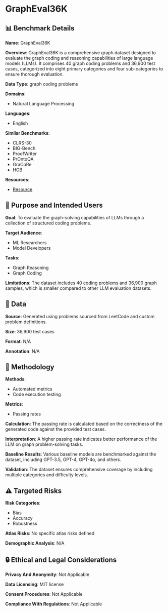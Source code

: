 # GraphEval36K

## 📊 Benchmark Details

**Name**: GraphEval36K

**Overview**: GraphEval36K is a comprehensive graph dataset designed to evaluate the graph coding and reasoning capabilities of large language models (LLMs). It comprises 40 graph coding problems and 36,900 test cases, categorized into eight primary categories and four sub-categories to ensure thorough evaluation.

**Data Type**: graph coding problems

**Domains**:
- Natural Language Processing

**Languages**:
- English

**Similar Benchmarks**:
- CLRS-30
- BIG-Bench
- ProofWriter
- PrOntoQA
- GraCoRe
- HGB

**Resources**:
- [Resource](https://grapheval36k.github.io/)

## 🎯 Purpose and Intended Users

**Goal**: To evaluate the graph-solving capabilities of LLMs through a collection of structured coding problems.

**Target Audience**:
- ML Researchers
- Model Developers

**Tasks**:
- Graph Reasoning
- Graph Coding

**Limitations**: The dataset includes 40 coding problems and 36,900 graph samples, which is smaller compared to other LLM evaluation datasets.

## 💾 Data

**Source**: Generated using problems sourced from LeetCode and custom problem definitions.

**Size**: 36,900 test cases

**Format**: N/A

**Annotation**: N/A

## 🔬 Methodology

**Methods**:
- Automated metrics
- Code execution testing

**Metrics**:
- Passing rates

**Calculation**: The passing rate is calculated based on the correctness of the generated code against the provided test cases.

**Interpretation**: A higher passing rate indicates better performance of the LLM on graph problem-solving tasks.

**Baseline Results**: Various baseline models are benchmarked against the dataset, including GPT-3.5, GPT-4, GPT-4o, and others.

**Validation**: The dataset ensures comprehensive coverage by including multiple categories and difficulty levels.

## ⚠️ Targeted Risks

**Risk Categories**:
- Bias
- Accuracy
- Robustness

**Atlas Risks**:
No specific atlas risks defined

**Demographic Analysis**: N/A

## 🔒 Ethical and Legal Considerations

**Privacy And Anonymity**: Not Applicable

**Data Licensing**: MIT license

**Consent Procedures**: Not Applicable

**Compliance With Regulations**: Not Applicable
